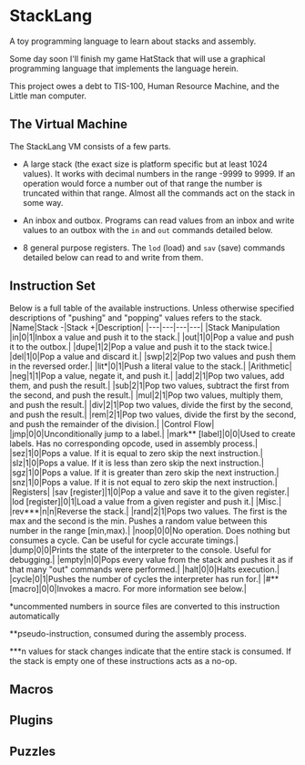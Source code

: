 # StackLang
A toy programming language to learn about stacks and assembly.

Some day soon I'll finish my game HatStack that will use a graphical programming language that implements the language herein.

This project owes a debt to TIS-100, Human Resource Machine, and the Little man computer.

## The Virtual Machine

The StackLang VM consists of a few parts.

- A large stack (the exact size is platform specific but at least 1024 values). It works with decimal numbers in the range -9999 to 9999. If an operation would force a number out of that range the number is truncated within that range. Almost all the commands act on the stack in some way.

- An inbox and outbox. Programs can read values from an inbox and write values to an outbox with the `in` and `out` commands detailed below.

- 8 general purpose registers. The `lod` (load) and `sav` (save) commands detailed below can read to and write from them.

## Instruction Set
Below is a full table of the available instructions. Unless otherwise specified descriptions of "pushing" and "popping" values refers to the stack.
|Name|Stack -|Stack +|Description|
|---|---|---|---|
|Stack Manipulation
|in|0|1|Inbox a value and push it to the stack.|
|out|1|0|Pop a value and push it to the outbox.|
|dupe|1|2|Pop a value and push it to the stack twice.|
|del|1|0|Pop a value and discard it.|
|swp|2|2|Pop two values and push them in the reversed order.|
|lit*|0|1|Push a literal value to the stack.|
|Arithmetic|
|neg|1|1|Pop a value, negate it, and push it.|
|add|2|1|Pop two values, add them, and push the result.|
|sub|2|1|Pop two values, subtract the first from the second, and push the result.|
|mul|2|1|Pop two values, multiply them, and push the result.|
|div|2|1|Pop two values, divide the first by the second, and push the result.|
|rem|2|1|Pop two values, divide the first by the second, and push the remainder of the division.|
|Control Flow|
|jmp|0|0|Unconditionally jump to a label.|
|mark** \[label\]|0|0|Used to create labels. Has no corresponding opcode, used in assembly process.|
|sez|1|0|Pops a value. If it is equal to zero skip the next instruction.|
|slz|1|0|Pops a value. If it is less than zero skip the next instruction.|
|sgz|1|0|Pops a value. If it is greater than zero skip the next instruction.|
|snz|1|0|Pops a value. If it is not equal to zero skip the next instruction.|
|Registers|
|sav \[register\]|1|0|Pop a value and save it to the given register.|
|lod \[register\]|0|1|Load a value from a given register and push it.|
|Misc.|
|rev***|n|n|Reverse the stack.|
|rand|2|1|Pops two values. The first is the max and the second is the min. Pushes a random value between this number in the range [min,max).|
|noop|0|0|No operation. Does nothing but consumes a cycle. Can be useful for cycle accurate timings.|
|dump|0|0|Prints the state of the interpreter to the console. Useful for debugging.|
|empty|n|0|Pops every value from the stack and pushes it as if that many "out" commands were performed.|
|halt|0|0|Halts execution.|
|cycle|0|1|Pushes the number of cycles the interpreter has run for.|
|#** \[macro\]|0|0|Invokes a macro. For more information see below.|

*uncommented numbers in source files are converted to this instruction automatically

**pseudo-instruction, consumed during the assembly process.

***n values for stack changes indicate that the entire stack is consumed. If the stack is empty one of these instructions acts as a no-op.

## Macros

## Plugins

## Puzzles